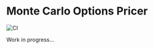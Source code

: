 # Monte Carlo Options Pricer

![CI](https://github.com/username/MonteCarloOptionsPricer/workflows/CI/badge.svg)

Work in progress...
